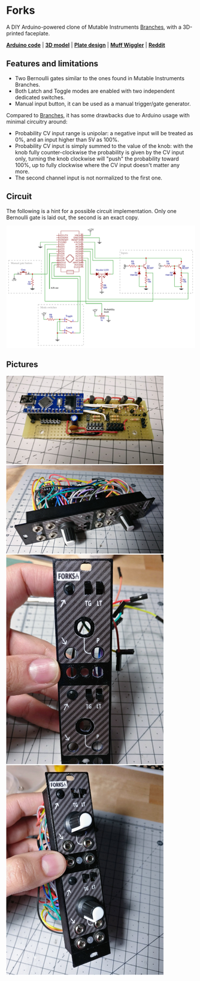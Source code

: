 Forks
=====

A DIY Arduino-powered clone of Mutable Instruments [Branches][6], with a 3D-printed faceplate.

**[Arduino code][1]** | **[3D model][2]** | **[Plate design][3]** | **[Muff Wiggler][4]** | **[Reddit][5]**

[1]: forks.ino
[2]: plate.stl
[3]: plate.svg
[4]: https://www.muffwiggler.com/forum/viewtopic.php?t=216665
[5]: https://www.reddit.com/r/synthdiy/comments/bi128q/forks_a_3dprinted_arduinopowered_clone_of_mutable/
[6]: https://mutable-instruments.net/modules/branches/

Features and limitations
------------------------

- Two Bernoulli gates similar to the ones found in Mutable Instruments Branches.
- Both Latch and Toggle modes are enabled with two independent dedicated switches.
- Manual input button, it can be used as a manual trigger/gate generator.

Compared to [Branches][6], it has some drawbacks due to Arduino usage with minimal circuitry around:

- Probability CV input range is unipolar: a negative input will be treated as 0%, and an input higher than 5V as 100%.
- Probability CV input is simply summed to the value of the knob: with the knob fully counter-clockwise the probability is given by the CV input only, turning the knob clockwise will "push" the probability toward 100%, up to fully clockwise where the CV input doesn't matter any more.
- The second channel input is not normalized to the first one.

Circuit
-------

The following is a hint for a possible circuit implementation. Only one Bernoulli gate is laid out, the second is an exact copy.

![](schematic.png)

Pictures
--------

<img src="pictures/IMG_20190120_210330.jpg" width="420"> <img src="pictures/IMG_20190427_112937.jpg" width="420"> <img src="pictures/IMG_20190426_182714.jpg" width="420"> <img src="pictures/IMG_20190427_113603.jpg" width="420">